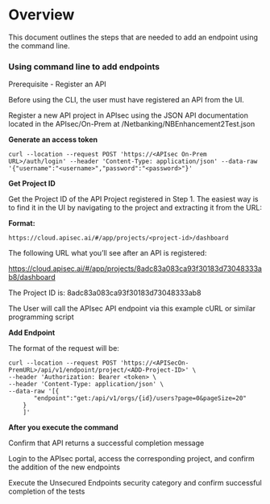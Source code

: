 # Overview

This document outlines the steps that are needed to add an endpoint using the command line.



### Using command line to add endpoints

Prerequisite - Register an API

Before using the CLI, the user must have registered an API from the UI.

Register a new API project in APIsec using the JSON API documentation located in the APIsec/On-Prem at /Netbanking/NBEnhancement2Test.json

**Generate an access token**

```
curl --location --request POST 'https://<APIsec On-Prem URL>/auth/login' --header 'Content-Type: application/json' --data-raw '{"username":"<username>","password":"<password>"}'
```

**Get Project ID**

Get the Project ID of the API Project registered in Step 1. The easiest way is to find it in the UI by navigating to the project and extracting it from the URL:

**Format:**
```
https://cloud.apisec.ai/#/app/projects/<project-id>/dashboard
```

The following URL what you’ll see after an API is registered:


https://cloud.apisec.ai/#/app/projects/8adc83a083ca93f30183d73048333ab8/dashboard

The Project ID is: 8adc83a083ca93f30183d73048333ab8

The User will call the APIsec API endpoint via this example cURL or similar programming script

**Add Endpoint**

The format of the request will be:

```
curl --location --request POST 'https://<APISecOn-PremURL>/api/v1/endpoint/project/<ADD-Project-ID>' \
--header 'Authorization: Bearer <token> \
--header 'Content-Type: application/json' \
--data-raw '[{
       "endpoint":"get:/api/v1/orgs/{id}/users?page=0&pageSize=20"
    }
    ]'
```

**After you execute the command**

Confirm that API returns a successful completion message

Login to the APIsec portal, access the corresponding project, and confirm the addition of the new endpoints

Execute the Unsecured Endpoints security category and confirm successful completion of the tests
